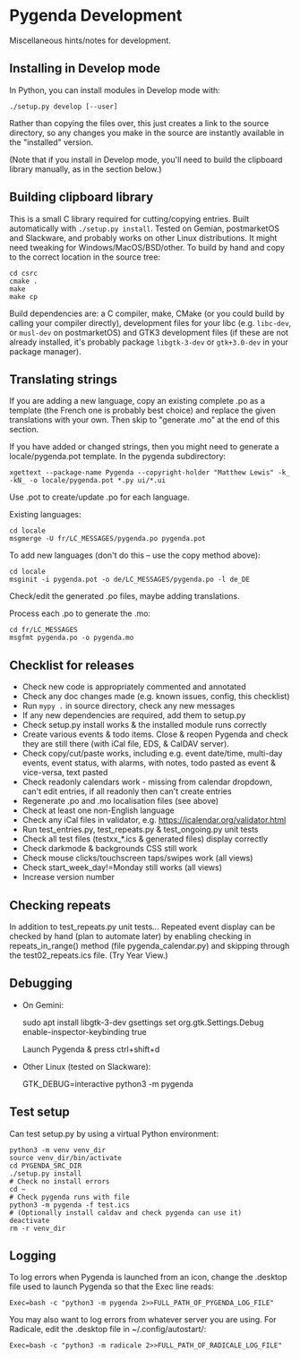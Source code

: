 Pygenda Development
===================
Miscellaneous hints/notes for development.

Installing in Develop mode
--------------------------
In Python, you can install modules in Develop mode with:

    ./setup.py develop [--user]

Rather than copying the files over, this just creates a link to the
source directory, so any changes you make in the source are instantly
available in the "installed" version.

(Note that if you install in Develop mode, you'll need to build the
clipboard library manually, as in the section below.)

Building clipboard library
--------------------------
This is a small C library required for cutting/copying entries. Built
automatically with `./setup.py install`. Tested on Gemian, postmarketOS
and Slackware, and probably works on other Linux distributions. It might
need tweaking for Windows/MacOS/BSD/other. To build by hand and copy to
the correct location in the source tree:

    cd csrc
    cmake .
    make
    make cp

Build dependencies are: a C compiler, make, CMake (or you could build
by calling your compiler directly), development files for your libc
(e.g. `libc-dev`, or `musl-dev` on postmarketOS) and GTK3 development
files (if these are not already installed, it's probably package
`libgtk-3-dev` or `gtk+3.0-dev` in your package manager).

Translating strings
-------------------
If you are adding a new language, copy an existing complete .po as a
template (the French one is probably best choice) and replace the
given translations with your own. Then skip to "generate .mo" at the
end of this section.

If you have added or changed strings, then you might need to generate
a locale/pygenda.pot template. In the pygenda subdirectory:

    xgettext --package-name Pygenda --copyright-holder "Matthew Lewis" -k_ -kN_ -o locale/pygenda.pot *.py ui/*.ui

Use .pot to create/update .po for each language.

Existing languages:

    cd locale
    msgmerge -U fr/LC_MESSAGES/pygenda.po pygenda.pot

To add new languages (don't do this – use the copy method above):

    cd locale
    msginit -i pygenda.pot -o de/LC_MESSAGES/pygenda.po -l de_DE

Check/edit the generated .po files, maybe adding translations.

Process each .po to generate the .mo:

    cd fr/LC_MESSAGES
    msgfmt pygenda.po -o pygenda.mo

Checklist for releases
----------------------
* Check new code is appropriately commented and annotated
* Check any doc changes made (e.g. known issues, config, this checklist)
* Run `mypy .` in source directory, check any new messages
* If any new dependencies are required, add them to setup.py
* Check setup.py install works & the installed module runs correctly
* Create various events & todo items. Close & reopen Pygenda and check
  they are still there (with iCal file, EDS, & CalDAV server).
* Check copy/cut/paste works, including e.g. event date/time, multi-day events,
  event status, with alarms, with notes, todo pasted as event & vice-versa,
  text pasted
* Check readonly calendars work - missing from calendar dropdown, can't edit
  entries, if all readonly then can't create entries
* Regenerate .po and .mo localisation files (see above)
* Check at least one non-English language
* Check any iCal files in validator, e.g. https://icalendar.org/validator.html
* Run test_entries.py, test_repeats.py & test_ongoing.py unit tests
* Check all test files (testxx_*.ics & generated files) display correctly
* Check darkmode & backgrounds CSS still work
* Check mouse clicks/touchscreen taps/swipes work (all views)
* Check start_week_day!=Monday still works (all views)
* Increase version number

Checking repeats
----------------
In addition to test_repeats.py unit tests...
Repeated event display can be checked by hand (plan to automate later) by
enabling checking in repeats_in_range() method (file pygenda_calendar.py)
and skipping through the test02_repeats.ics file. (Try Year View.)

Debugging
---------
* On Gemini:

    sudo apt install libgtk-3-dev
    gsettings set org.gtk.Settings.Debug enable-inspector-keybinding true

  Launch Pygenda & press ctrl+shift+d

* Other Linux (tested on Slackware):

    GTK_DEBUG=interactive python3 -m pygenda

Test setup
----------
Can test setup.py by using a virtual Python environment:

    python3 -m venv venv_dir
    source venv_dir/bin/activate
    cd PYGENDA_SRC_DIR
    ./setup.py install
    # Check no install errors
    cd ~
    # Check pygenda runs with file
    python3 -m pygenda -f test.ics
    # (Optionally install caldav and check pygenda can use it)
    deactivate
    rm -r venv_dir

Logging
-------
To log errors when Pygenda is launched from an icon, change the
.desktop file used to launch Pygenda so that the Exec line reads:

    Exec=bash -c "python3 -m pygenda 2>>FULL_PATH_OF_PYGENDA_LOG_FILE"

You may also want to log errors from whatever server you are using.
For Radicale, edit the .desktop file in ~/.config/autostart/:

    Exec=bash -c "python3 -m radicale 2>>FULL_PATH_OF_RADICALE_LOG_FILE"
